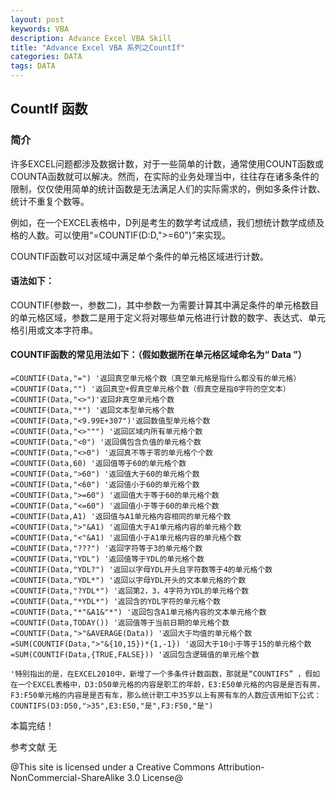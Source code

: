 ```yaml
---
layout: post
keywords: VBA
description: Advance Excel VBA Skill
title: "Advance Excel VBA 系列之CountIf"
categories: DATA
tags: DATA
---
```

## CountIf 函数

### 简介

许多EXCEL问题都涉及数据计数，对于一些简单的计数，通常使用COUNT函数或COUNTA函数就可以解决。然而，在实际的业务处理当中，往往存在诸多条件的限制，仅仅使用简单的统计函数是无法满足人们的实际需求的，例如多条件计数、统计不重复个数等。

例如，在一个EXCEL表格中，D列是考生的数学考试成绩，我们想统计数学成绩及格的人数。可以使用“=COUNTIF(D:D,">=60")”来实现。

COUNTIF函数可以对区域中满足单个条件的单元格区域进行计数。

#### 语法如下：

COUNTIF(参数一，参数二)，其中参数一为需要计算其中满足条件的单元格数目的单元格区域，参数二是用于定义将对哪些单元格进行计数的数字、表达式、单元格引用或文本字符串。

#### COUNTIF函数的常见用法如下：（假如数据所在单元格区域命名为“ Data ”）

	=COUNTIF(Data,"=") '返回真空单元格个数（真空单元格是指什么都没有的单元格）
	=COUNTIF(Data,"") '返回真空+假真空单元格个数（假真空是指0字符的空文本） 
	=COUNTIF(Data,"<>")'返回非真空单元格个数 
	=COUNTIF(Data,"*") '返回文本型单元格个数
	=COUNTIF(Data,"<9.99E+307")'返回数值型单元格个数
	=COUNTIF(Data,"<>""") '返回区域内所有单元格个数
	=COUNTIF(Data,"<0") '返回偶包含负值的单元格个数
	=COUNTIF(Data,"<>0") '返回真不等于零的单元格个个数
	=COUNTIF(Data,60) '返回值等于60的单元格个数
	=COUNTIF(Data,">60") '返回值大于60的单元格个数
	=COUNTIF(Data,"<60") '返回值小于60的单元格个数
	=COUNTIF(Data,">=60") '返回值大于等于60的单元格个数
	=COUNTIF(Data,"<=60") '返回值小于等于60的单元格个数
	=COUNTIF(Data,A1) '返回值与A1单元格内容相同的单元格个数
	=COUNTIF(Data,">"&A1) '返回值大于A1单元格内容的单元格个数
	=COUNTIF(Data,"<"&A1) '返回值小于A1单元格内容的单元格个数
	=COUNTIF(Data,"???") '返回字符等于3的单元格个数
	=COUNTIF(Data,"YDL") '返回值等于YDL的单元格个数
	=COUNTIF(Data,"YDL?") '返回以字母YDL开头且字符数等于4的单元格个数
	=COUNTIF(Data,"YDL*") '返回以字母YDL开头的文本单元格的个数
	=COUNTIF(Data,"?YDL*") '返回第2，3，4字符为YDL的单元格个数
	=COUNTIF(Data,"*YDL*") '返回含的YDL字符的单元格个数
	=COUNTIF(Data,"*"&A1&"*") '返回包含A1单元格内容的文本单元格个数
	=COUNTIF(Data,TODAY()) '返回值等于当前日期的单元格个数
	=COUNTIF(Data,">"&AVERAGE(Data)) '返回大于均值的单元格个数
	=SUM(COUNTIF(Data,">"&{10,15})*{1,-1}) '返回大于10小于等于15的单元格个数
	=SUM(COUNTIF(Data,{TRUE,FALSE})) '返回包含逻辑值的单元格个数
	
	'特别指出的是，在EXCEL2010中，新增了一个多条件计数函数，那就是“COUNTIFS” ，假如在一个EXCEL表格中，D3:D50单元格的内容是职工的年龄，E3:E50单元格的内容是是否有房，F3:F50单元格的内容是是否有车，那么统计职工中35岁以上有房有车的人数应该用如下公式：
	COUNTIFS(D3:D50,">35",E3:E50,"是",F3:F50,"是")

本篇完结！

参考文献
无

@This site is licensed under a Creative Commons Attribution-NonCommercial-ShareAlike 3.0 License@
